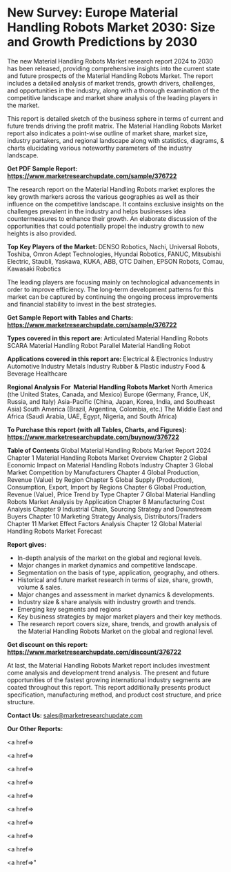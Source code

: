# New Survey: Europe Material Handling Robots Market 2030: Size and Growth Predictions by 2030

The new Material Handling Robots Market research report 2024 to 2030 has been released, providing comprehensive insights into the current state and future prospects of the Material Handling Robots Market. The report includes a detailed analysis of market trends, growth drivers, challenges, and opportunities in the industry, along with a thorough examination of the competitive landscape and market share analysis of the leading players in the market.

This report is detailed sketch of the business sphere in terms of current and future trends driving the profit matrix. The Material Handling Robots Market report also indicates a point-wise outline of market share, market size, industry partakers, and regional landscape along with statistics, diagrams, &amp; charts elucidating various noteworthy parameters of the industry landscape.

<strong><b>Get PDF Sample Report: <a href=https://www.marketresearchupdate.com/sample/376722>https://www.marketresearchupdate.com/sample/376722</a></b></strong>

The research report on the Material Handling Robots market explores the key growth markers across the various geographies as well as their influence on the competitive landscape. It contains exclusive insights on the challenges prevalent in the industry and helps businesses idea countermeasures to enhance their growth. An elaborate discussion of the opportunities that could potentially propel the industry growth to new heights is also provided.

<strong><b>Top Key Players of the Market:
</b></strong>DENSO Robotics, Nachi, Universal Robots, Toshiba, Omron Adept Technologies, Hyundai Robotics, FANUC, Mitsubishi Electric, Staubli, Yaskawa, KUKA, ABB, OTC Daihen, EPSON Robots, Comau, Kawasaki Robotics<strong><b>
</b></strong>

The leading players are focusing mainly on technological advancements in order to improve efficiency. The long-term development patterns for this market can be captured by continuing the ongoing process improvements and financial stability to invest in the best strategies.

<strong><b>Get Sample Report with Tables and Charts: <a href=https://www.marketresearchupdate.com/sample/376722>https://www.marketresearchupdate.com/sample/376722</a></b></strong>

<strong><b>Types covered in this report are:
</b></strong>Articulated Material Handling Robots
SCARA Material Handling Robot
Parallel Material Handling Robot<strong><b>
</b></strong>

<strong><b>Applications covered in this report are:
</b></strong>Electrical & Electronics Industry
Automotive Industry
Metals Industry
Rubber & Plastic industry
Food & Beverage
Healthcare<strong><b>
</b></strong>

<strong><b>Regional Analysis For  Material Handling Robots Market</b></strong><strong><b>
</b></strong>North America (the United States, Canada, and Mexico)
Europe (Germany, France, UK, Russia, and Italy)
Asia-Pacific (China, Japan, Korea, India, and Southeast Asia)
South America (Brazil, Argentina, Colombia, etc.)
The Middle East and Africa (Saudi Arabia, UAE, Egypt, Nigeria, and South Africa)

<strong><b>To Purchase this report (with all Tables, Charts, and Figures): <a href=https://www.marketresearchupdate.com/buynow/376722>https://www.marketresearchupdate.com/buynow/376722</a></b></strong>

<strong><b>Table of Contents</b></strong><strong><b>
</b></strong>Global Material Handling Robots Market Report 2024
Chapter 1 Material Handling Robots Market Overview
Chapter 2 Global Economic Impact on Material Handling Robots Industry
Chapter 3 Global Market Competition by Manufacturers
Chapter 4 Global Production, Revenue (Value) by Region
Chapter 5 Global Supply (Production), Consumption, Export, Import by Regions
Chapter 6 Global Production, Revenue (Value), Price Trend by Type
Chapter 7 Global Material Handling Robots Market Analysis by Application
Chapter 8 Manufacturing Cost Analysis
Chapter 9 Industrial Chain, Sourcing Strategy and Downstream Buyers
Chapter 10 Marketing Strategy Analysis, Distributors/Traders
Chapter 11 Market Effect Factors Analysis
Chapter 12 Global Material Handling Robots Market Forecast

<strong><b>Report gives:</b></strong>

- In-depth analysis of the market on the global and regional levels.
- Major changes in market dynamics and competitive landscape.
- Segmentation on the basis of type, application, geography, and others.
- Historical and future market research in terms of size, share, growth, volume &amp; sales.
- Major changes and assessment in market dynamics &amp; developments.
- Industry size &amp; share analysis with industry growth and trends.
- Emerging key segments and regions
- Key business strategies by major market players and their key methods.
- The research report covers size, share, trends, and growth analysis of the Material Handling Robots Market on the global and regional level.

<strong><b>Get discount on this report: <a href=https://www.marketresearchupdate.com/discount/376722>https://www.marketresearchupdate.com/discount/376722</a></b></strong>

At last, the Material Handling Robots Market report includes investment come analysis and development trend analysis. The present and future opportunities of the fastest growing international industry segments are coated throughout this report. This report additionally presents product specification, manufacturing method, and product cost structure, and price structure.

<strong><b>Contact Us:
</b></strong>sales@marketresearchupdate.com

<strong>Our Other Reports:</strong>

<a href=></a>

<a href=></a>

<a href=></a>

<a href=></a>

<a href=></a>

<a href=></a>

<a href=></a>

<a href=></a>

<a href=></a>

<a href=></a>"
